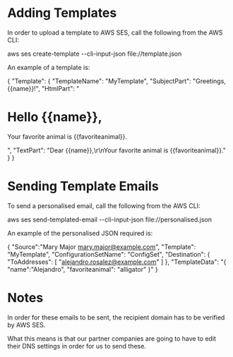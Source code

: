 # Adding Templates

In order to upload a template to AWS SES, call the following from the AWS CLI:

aws ses create-template --cli-input-json file://template.json

An example of a template is:

{
  "Template": {
    "TemplateName": "MyTemplate",
    "SubjectPart": "Greetings, {{name}}!",
    "HtmlPart": "<h1>Hello {{name}},</h1><p>Your favorite animal is {{favoriteanimal}}.</p>",
    "TextPart": "Dear {{name}},\r\nYour favorite animal is {{favoriteanimal}}."
  }
}


# Sending Template Emails

To send a personalised email, call the following from the AWS CLI:

aws ses send-templated-email --cli-input-json file://personalised.json

An example of the personalised JSON required is:

{
  "Source":"Mary Major <mary.major@example.com>",
  "Template": "MyTemplate",
  "ConfigurationSetName": "ConfigSet",
  "Destination": {
    "ToAddresses": [ "alejandro.rosalez@example.com"
    ]
  },
  "TemplateData": "{ \"name\":\"Alejandro\", \"favoriteanimal\": \"alligator\" }"
}

# Notes

In order for these emails to be sent, the recipient domain has to be verified by AWS SES.

What this means is that our partner companies are going to have to edit their DNS settings in order for us to send these.